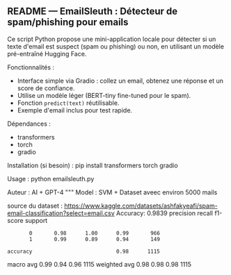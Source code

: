 README — EmailSleuth : Détecteur de spam/phishing pour emails
-----------------------------------------------------------
Ce script Python propose une mini-application locale pour détecter si un texte d'email est suspect (spam ou phishing) ou non, en utilisant un modèle pré-entraîné Hugging Face.

Fonctionnalités :
- Interface simple via Gradio : collez un email, obtenez une réponse et un score de confiance.
- Utilise un modèle léger (BERT-tiny fine-tuned pour le spam).
- Fonction `predict(text)` réutilisable.
- Exemple d'email inclus pour test rapide.

Dépendances :
- transformers
- torch
- gradio

Installation (si besoin) :
    pip install transformers torch gradio

Usage :
    python emailsleuth.py

Auteur : AI + GPT-4
"""
Model : SVM + Dataset aveec environ 5000 mails 

source du dataset : https://www.kaggle.com/datasets/ashfakyeafi/spam-email-classification?select=email.csv
Accuracy: 0.9839
              precision    recall  f1-score   support

           0       0.98      1.00      0.99       966
           1       0.99      0.89      0.94       149

    accuracy                           0.98      1115
   macro avg       0.99      0.94      0.96      1115
weighted avg       0.98      0.98      0.98      1115

